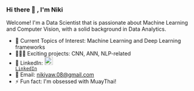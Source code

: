 ### Hi there 👋 , I'm Niki 

Welcome! I'm a Data Scientist that is passionate about Machine Learning and Computer Vision, with a solid background in Data Analytics. 

- 💬 Current Topics of Interest: Machine Learning and Deep Learning frameworks
- 👩🏻‍💻 Exciting projects: CNN, ANN, NLP-related
- 🔗 LinkedIn: <code><a href="https://www.linkedin.com/in/niki-yaw-8831b694/" target="_blank" title="LinkedIn Profile"><img alt="LinkedIn Logo" width="22" src="https://seeklogo.com/images/L/linkedin-icon-logo-FBADE03110-seeklogo.com.png"> LinkedIn</a></code>
- 📧 Email: nikiyaw.08@gmail.com
- ⚡ Fun fact: I'm obsessed with MuayThai!
